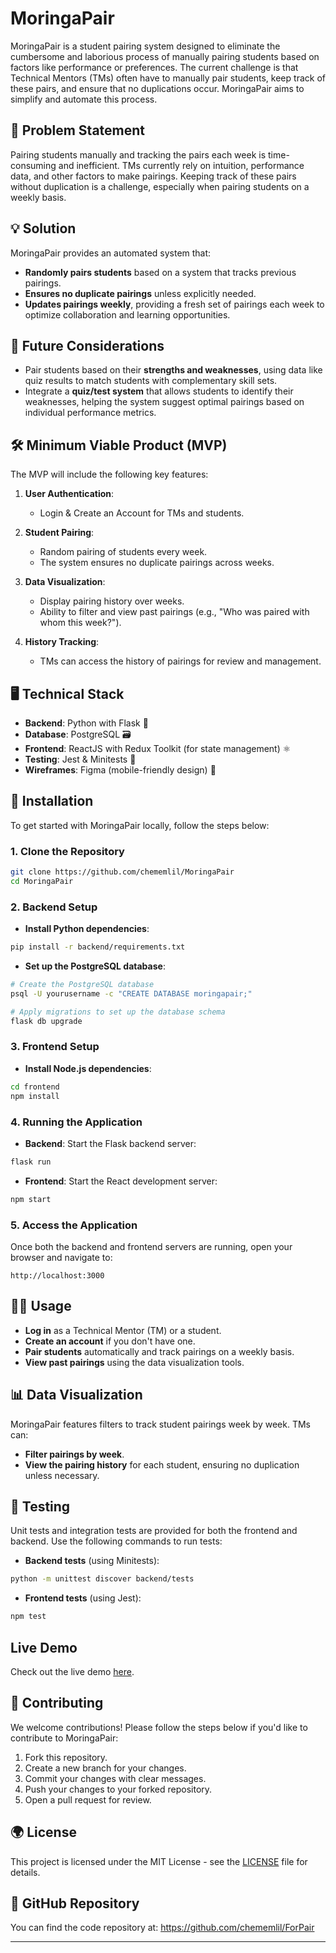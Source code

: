 # MoringaPair

MoringaPair is a student pairing system designed to eliminate the cumbersome and laborious process of manually pairing students based on factors like performance or preferences. The current challenge is that Technical Mentors (TMs) often have to manually pair students, keep track of these pairs, and ensure that no duplications occur. MoringaPair aims to simplify and automate this process.

## 🚀 Problem Statement
Pairing students manually and tracking the pairs each week is time-consuming and inefficient. TMs currently rely on intuition, performance data, and other factors to make pairings. Keeping track of these pairs without duplication is a challenge, especially when pairing students on a weekly basis.

## 💡 Solution
MoringaPair provides an automated system that:
- **Randomly pairs students** based on a system that tracks previous pairings.
- **Ensures no duplicate pairings** unless explicitly needed.
- **Updates pairings weekly**, providing a fresh set of pairings each week to optimize collaboration and learning opportunities.

## 🎯 Future Considerations
- Pair students based on their **strengths and weaknesses**, using data like quiz results to match students with complementary skill sets.
- Integrate a **quiz/test system** that allows students to identify their weaknesses, helping the system suggest optimal pairings based on individual performance metrics.

## 🛠 Minimum Viable Product (MVP)
The MVP will include the following key features:
1. **User Authentication**:
   - Login & Create an Account for TMs and students.
   
2. **Student Pairing**:
   - Random pairing of students every week.
   - The system ensures no duplicate pairings across weeks.
   
3. **Data Visualization**:
   - Display pairing history over weeks.
   - Ability to filter and view past pairings (e.g., "Who was paired with whom this week?").
   
4. **History Tracking**:
   - TMs can access the history of pairings for review and management.

## 🖥 Technical Stack
- **Backend**: Python with Flask 🐍
- **Database**: PostgreSQL 🗃️
- **Frontend**: ReactJS with Redux Toolkit (for state management) ⚛️
- **Testing**: Jest & Minitests 🧪
- **Wireframes**: Figma (mobile-friendly design) 📱

## 🔧 Installation

To get started with MoringaPair locally, follow the steps below:

### 1. Clone the Repository
```bash
git clone https://github.com/chememlil/MoringaPair
cd MoringaPair
```

### 2. Backend Setup
- **Install Python dependencies**:
```bash
pip install -r backend/requirements.txt
```
- **Set up the PostgreSQL database**:
```bash
# Create the PostgreSQL database
psql -U yourusername -c "CREATE DATABASE moringapair;"

# Apply migrations to set up the database schema
flask db upgrade
```

### 3. Frontend Setup
- **Install Node.js dependencies**:
```bash
cd frontend
npm install
```

### 4. Running the Application
- **Backend**: Start the Flask backend server:
```bash
flask run
```
- **Frontend**: Start the React development server:
```bash
npm start
```

### 5. Access the Application
Once both the backend and frontend servers are running, open your browser and navigate to:
```
http://localhost:3000
```

## 🧑‍💻 Usage
- **Log in** as a Technical Mentor (TM) or a student.
- **Create an account** if you don't have one.
- **Pair students** automatically and track pairings on a weekly basis.
- **View past pairings** using the data visualization tools.

## 📊 Data Visualization
MoringaPair features filters to track student pairings week by week. TMs can:
- **Filter pairings by week**.
- **View the pairing history** for each student, ensuring no duplication unless necessary.

## 🤖 Testing
Unit tests and integration tests are provided for both the frontend and backend. Use the following commands to run tests:

- **Backend tests** (using Minitests):
```bash
python -m unittest discover backend/tests
```
- **Frontend tests** (using Jest):
```bash
npm test
```

## Live Demo
Check out the live demo [here](https://for-pair-jealcs-projects.vercel.app/).

## 🤝 Contributing
We welcome contributions! Please follow the steps below if you'd like to contribute to MoringaPair:

1. Fork this repository.
2. Create a new branch for your changes.
3. Commit your changes with clear messages.
4. Push your changes to your forked repository.
5. Open a pull request for review.

## 🌍 License
This project is licensed under the MIT License - see the [LICENSE](LICENSE) file for details.

## 🔗 GitHub Repository
You can find the code repository at:
https://github.com/chememlil/ForPair

---

